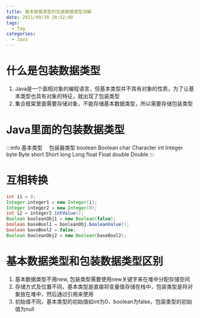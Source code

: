 ```yaml
---
title: 基本数据类型的包装数据类型讲解
date: 2021/09/30 20:52:00
tags:
  - Tag
categories:
  - Java
---
```


# 什么是包装数据类型
1. Java是⼀个⾯相对象的编程语⾔，但基本类型并不具有对象的性质，为了让基本类型也具有对象的特征，就出现了包装类型
2. 集合框架⾥⾯需要存储对象，不能存储基本数据类型，所以需要存储包装类型

# Java⾥⾯的包装数据类型
:::info
基本类型　 包装器类型
boolean Boolean
char Character
int Integer
byte Byte
short Short
long Long
float Float
double Double
:::

# 互相转换
```java
int i1 = 0;
Integer integer1 = new Integer(i);
Integer integer2 = new Integer(0);
int i2 = integer2.intValue();
Boolean booleanObj1 = new Boolean(false);
boolean baseBool1 = booleanObj.booleanValue();
boolean baseBool2 = false;
Boolean booleanObj2 = new Boolean(baseBool2);
```
# 基本数据类型和包装数据类型区别
1. 基本数据类型不⽤new, 包装类型需要使⽤new关键字来在堆中分配存储空间
2. 存储⽅式及位置不同，基本类型是直接将变量值存储在栈中，包装类型是将对象放在堆中，然后通过引⽤来使⽤
3. 初始值不同，基本类型的初始值如int为0，boolean为false，包装类型的初始值为null